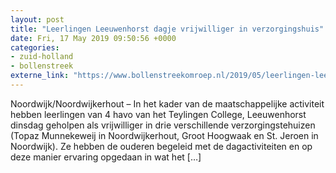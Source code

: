 ```yaml
---
layout: post
title: "Leerlingen Leeuwenhorst dagje vrijwilliger in verzorgingshuis"
date: Fri, 17 May 2019 09:50:56 +0000
categories: 
- zuid-holland 
- bollenstreek 
externe_link: "https://www.bollenstreekomroep.nl/2019/05/leerlingen-leeuwenhorst-dagje-vrijwilliger-in-verzorgingshuis/"
---
```


Noordwijk/Noordwijkerhout &#8211; In het kader van de maatschappelijke activiteit hebben leerlingen van 4 havo van het Teylingen College, Leeuwenhorst dinsdag geholpen als vrijwilliger in drie verschillende verzorgingstehuizen (Topaz Munnekeweij in Noordwijkerhout, Groot Hoogwaak en St. Jeroen in Noordwijk). Ze hebben de ouderen begeleid met de dagactiviteiten en op deze manier ervaring opgedaan in wat het [&#8230;]
